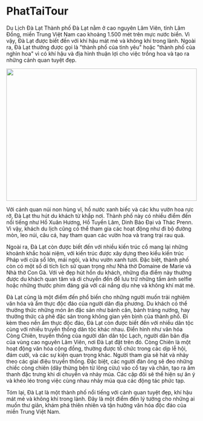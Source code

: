 # PhatTaiTour
Du Lịch Đà Lạt
Thành phố Đà Lạt nằm ở cao nguyên Lâm Viên, tỉnh Lâm Đồng, miền Trung Việt Nam cao khoảng 1.500 mét trên mực nước biển. Vì vậy, Đà Lạt được biết đến với khí hậu mát mẻ và không khí trong lành. Ngoài ra, Đà Lạt thường được gọi là "thành phố của tình yêu" hoặc "thành phố của nghìn hoa" vì có khí hậu và địa hình thuận lợi cho việc trồng hoa và tạo ra những cảnh quan tuyệt đẹp.

<img src="https://img3.thuthuatphanmem.vn/uploads/2019/07/13/hinh-anh-da-lat-dep-ve-dem_085718106.jpg" width="100%" height ="350px">

Với cảnh quan núi non hùng vĩ, hồ nước xanh biếc và các khu vườn hoa rực rỡ, Đà Lạt thu hút du khách từ khắp nơi. Thành phố này có nhiều điểm đến nổi tiếng như Hồ Xuân Hương, Hồ Tuyền Lâm, Dinh Bảo Đại và Thác Prenn. Vì vậy, khách du lịch cũng có thể tham gia các hoạt động như đi bộ đường mòn, leo núi, câu cá, hay tham quan các vườn hoa và trang trại rau quả.

Ngoài ra, Đà Lạt còn được biết đến với nhiều kiến trúc cổ mang lại những khoảnh khắc hoài niệm, với kiến trúc được xây dựng theo kiểu kiến trúc Pháp với cửa sổ lớn, mái ngói, và khu vườn xanh tươi. Đặc biệt, thành phố còn có một số di tích lịch sử quan trọng như Nhà thờ Domaine de Marie và Nhà thờ Con Gà. Với vẻ đẹp hút hồn du khách, những địa điểm này thường được du khách quan tâm và di chuyển đến để lưu trữ những tấm ảnh selfie hoặc những thước phim đáng giá với cái nắng dịu nhẹ và không khí mát mẻ.

Đà Lạt cũng là một điểm đến phổ biến cho những người muốn trải nghiệm văn hóa và ẩm thực độc đáo của người dân địa phương. Du khách có thể thưởng thức những món ăn đặc sản như bánh căn, bánh tráng nướng, hay thưởng thức cà phê đặc sản trong không gian yên bình của thành phố. Đi kèm theo nền ẩm thực độc đáo, Đà Lạt còn được biết đến với nhiều dân tộc cùng với nhiều truyền thống dân tộc khác nhau. Điển hình như văn hóa Còng Chiên, truyền thống của người dân dân tộc Lạch, người dân bản địa của vùng cao nguyên Lâm Viên, nơi Đà Lạt đặt trên đó. Còng Chiên là một hoạt động văn hóa cộng đồng, thường được tổ chức trong các dịp lễ hội, đám cưới, và các sự kiện quan trọng khác. Người tham gia sẽ hát và nhảy theo các giai điệu truyền thống. Đặc biệt, các người đàn ông sẽ đeo những chiếc còng chiên (dây thừng bện từ lông cừu) vào cổ tay và chân, tạo ra âm thanh đặc trưng khi di chuyển và nhảy múa. Các cặp đôi sẽ thể hiện sự ăn ý và khéo léo trong việc cùng nhau nhảy múa qua các động tác phức tạp.

Tóm lại, Đà Lạt là một thành phố nổi tiếng với cảnh quan tuyệt đẹp, khí hậu mát mẻ và không khí trong lành. Đây là một điểm đến lý tưởng cho những ai muốn thư giãn, khám phá thiên nhiên và tận hưởng văn hóa độc đáo của miền Trung Việt Nam. 
